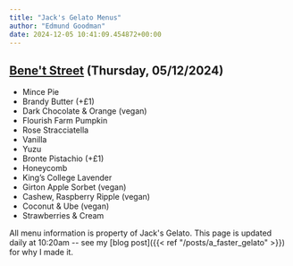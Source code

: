 ```yaml
---
title: "Jack's Gelato Menus"
author: "Edmund Goodman"
date: 2024-12-05 10:41:09.454872+00:00
---
```


## [Bene't Street](https://www.jacksgelato.com/bene-t-street-menu) (Thursday, 05/12/2024)

- Mince Pie
- Brandy Butter (+£1)
- Dark Chocolate & Orange (vegan)
- Flourish Farm Pumpkin
- Rose Stracciatella
- Vanilla
- Yuzu
- Bronte Pistachio (+£1)
- Honeycomb
- King’s College Lavender
- Girton Apple Sorbet (vegan)
- Cashew, Raspberry Ripple (vegan)
- Coconut & Ube (vegan)
- Strawberries & Cream

All menu information is property of Jack's Gelato. This page is
updated daily at 10:20am -- see my
[blog post]({{< ref "/posts/a_faster_gelato" >}}) for why I made it.
